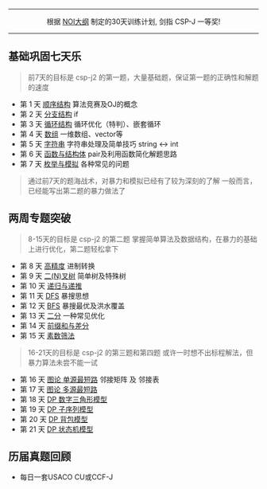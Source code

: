 <style>
table {
margin: auto;
}
</style>


---

<center>根据 <a href=https://noi.ccf.org.cn/xw/2023-03-15/788060.shtml>NOI大纲</a> 制定的30天训练计划, 剑指 CSP-J 一等奖!</center>

---


## 基础巩固七天乐

> 前7天的目标是 csp-j2 的第一题，大量基础题，保证第一题的正确性和解题的速度

* 第 1 天 [顺序结构](/base/algorithm/Content/0%20入门/顺序结构.html) 算法竞赛及OJ的概念
* 第 2 天 [分支结构](/base/algorithm/Content/0%20入门/分支结构.html) if
* 第 3 天 [循环结构](/base/algorithm/Content/0%20入门/循环结构.html) 循环优化（特判）、嵌套循环
* 第 4 天 [数组](/base/algorithm/Content/0%20入门/数组.html) 一维数组、vector等
* 第 5 天 [字符串](/base/algorithm/Content/0%20入门/字符串.html) 字符串处理及简单技巧 string <-> int
* 第 6 天 [函数与结构体](/base/algorithm/Content/0%20入门/函数.html) pair及利用函数简化解题思路
* 第 7 天 [枚举与模拟](/base/algorithm/Content/1%20基础/模拟.html) 各种常见的问题

> 通过前7天的题海战术，对暴力和模拟已经有了较为深刻的了解
> 一般而言，已经能写出第二题的暴力做法了

## 两周专题突破

> 8-15天的目标是 csp-j2 的第二题
> 掌握简单算法及数据结构，在暴力的基础上进行优化，第二题轻松拿下

* 第 8 天 [高精度](/base/algorithm/Content/5%20数学/数的运算.html) 进制转换
* 第 9 天 [二(N)叉树](/base/algorithm/Content/7%20图论/二叉树.html) 简单树及特殊树
* 第 10 天 [递归与递推](/base/algorithm/Content/1%20基础/递归.html)
* 第 11 天 [DFS](/base/algorithm/Content/2%20搜索/DFS.html) 暴搜思想
* 第 12 天 [BFS](/base/algorithm/Content/2%20搜索/BFS.html) 暴搜最优及洪水覆盖 
* 第 13 天 [二分](/base/algorithm/Content/1%20基础/二分.html) 一种常见优化
* 第 14 天 [前缀和与差分](/base/algorithm/Content/1%20基础/前缀和.html)
* 第 15 天 [素数筛法](/base/algorithm/Content/5%20数学/质数.html)

> 16-21天的目标是 csp-j2 的第三题和第四题
> 或许一时想不出标程解法，但暴力算法未尝不能一试

* 第 16 天 [图论 单源最短路]() 邻接矩阵 及 邻接表
* 第 17 天 [图论 多源最短路]()
* 第 18 天 [DP 数字三角形模型]() 
* 第 19 天 [DP 子序列模型]()
* 第 20 天 [DP 背包模型]()
* 第 21 天 [DP 状态机模型]()

## 历届真题回顾

* 每日一套USACO CU或CCF-J